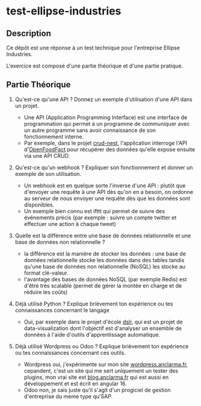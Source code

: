 # test-ellipse-industries

## Description

Ce dépôt est une réponse à un test technique pour l'entreprise Ellipse Industries.

L'exercice est composé d'une partie théorique et d'une partie pratique.

## Partie Théorique

1. Qu'est-ce qu'une API ? Donnez un exemple d'utilisation d'une API dans un projet.

    - Une API (Application Programming Interface) est une interface de programmation qui permet à un programme de communiquer avec un autre programme sans avoir connaissance de son fonctionnement interne.
    - Par exemple, dans le projet [crud-nest](https://github.com/alisterd51/crud-nestjs), l'application interroge l'API d'[OpenFoodFact](https://fr.openfoodfacts.org/data) pour récupérer des données qu'elle expose ensuite via une API CRUD.

2. Qu'est-ce qu'un webhook ? Expliquer son fonctionnement et donner un exemple de son utilisation.

    - Un webhook est en quelque sorte l'inverse d'une API : plutôt que d'envoyer une requête à une API dès qu'on en a besoin, on ordonne au serveur de nous envoyer une requête dès que les données sont disponibles.
    - Un exemple bien connu est ifttt qui permet de suivre des événements précis (par exemple : suivre un compte twitter et effectuer une action à chaque tweet)

3. Quelle est la différence entre une base de données relationnelle et une base de données non relationnelle ?

    - la différence est la manière de stocker les données : une base de données relationnelle stocke les données dans des tables tandis qu'une base de données non relationnelle (NoSQL) les stocke au format clé-valeur.
    - l'avantage des bases de données NoSQL (par exemple Redis) est d'être très scalable (permet de gérer la montée en charge et de réduire les coûts)

4. Déjà utilisé Python ? Explique brièvement ton expérience ou tes connaissances concernant le langage

    - Oui, par exemple dans le projet d'école [dslr](https://cdn.intra.42.fr/pdf/pdf/66152/en.subject.pdf), qui est un projet de data-visualization dont l'objectif est d'analyser un ensemble de données à l'aide d'outils d'apprentissage automatique.

5. Déjà utilisé Wordpress ou Odoo ? Explique brièvement ton expérience ou tes connaissances concernant ces outils.

    - Wordpress oui, j'expérimente sur mon site [wordpress.anclarma.fr](https://wordpress.anclarma.fr), cepandent, c'est un site qui me sert uniquement un tester des plugins, mon vrai site est [blog.anclarma.fr](https://blog.anclarma.fr) qui est aussi en développement et est écrit en angular 16.
    - Odoo non, je sais juste qu'il s'agit d'un progiciel de gestion d'entreprise du meme type qu'SAP.
